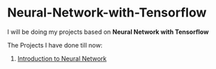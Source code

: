 # Neural-Network-with-Tensorflow

I will be doing my projects based on **Neural Network with Tensorflow**

The Projects I have done till now:
1. [Introduction to Neural Network](https://github.com/ChandrashekharRobbi/Neural-Network-with-Tensorflow/tree/main/Intoduction%20to%20Neural%20Network)
